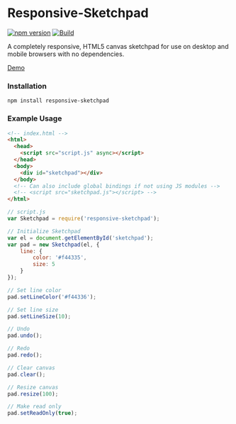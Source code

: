 # Responsive-Sketchpad

[![npm version](https://img.shields.io/npm/v/responsive-sketchpad)](https://www.npmjs.com/package/responsive-sketchpad)
[![Build](https://github.com/tsand/responsive-sketchpad/workflows/Build/badge.svg)](https://github.com/tsand/responsive-sketchpad/actions)

A completely responsive, HTML5 canvas sketchpad for use on desktop and mobile browsers with no dependencies.

[Demo](https://tsand.github.io/responsive-sketchpad/)

### Installation

`npm install responsive-sketchpad`

### Example Usage

```html
<!-- index.html -->
<html>
  <head>
    <script src="script.js" async></script>
  </head>
  <body>
    <div id="sketchpad"></div>
  </body>
  <!-- Can also include global bindings if not using JS modules -->
  <!-- <script src="sketchpad.js"></script> -->
</html>
```

```js
// script.js
var Sketchpad = require('responsive-sketchpad');

// Initialize Sketchpad
var el = document.getElementById('sketchpad');
var pad = new Sketchpad(el, {
    line: {
        color: '#f44335',
        size: 5
    }
});

// Set line color
pad.setLineColor('#f44336');

// Set line size
pad.setLineSize(10);

// Undo
pad.undo();

// Redo
pad.redo();

// Clear canvas
pad.clear();

// Resize canvas
pad.resize(100);

// Make read only
pad.setReadOnly(true);
```
